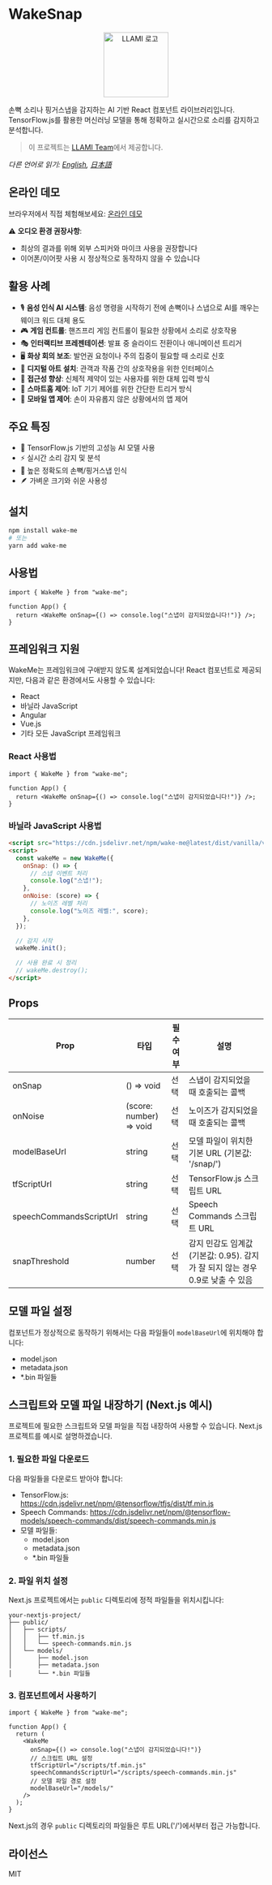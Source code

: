 # WakeSnap

<p align="center">
  <img src="https://static.llami.net/image/llami-logo.webp" width="128" alt="LLAMI 로고">
</p>

손뼉 소리나 핑거스냅을 감지하는 AI 기반 React 컴포넌트 라이브러리입니다. TensorFlow.js를 활용한 머신러닝 모델을 통해 정확하고 실시간으로 소리를 감지하고 분석합니다.

> 이 프로젝트는 [LLAMI Team](https://llami.net)에서 제공합니다.

_다른 언어로 읽기: [English](README.md), [日本語](README.ja.md)_

## 온라인 데모

브라우저에서 직접 체험해보세요: [온라인 데모](https://stackblitz.com/edit/wake-me)

⚠️ **오디오 환경 권장사항**:

- 최상의 결과를 위해 외부 스피커와 마이크 사용을 권장합니다
- 이어폰/이어팟 사용 시 정상적으로 동작하지 않을 수 있습니다

## 활용 사례

- 🎙️ **음성 인식 AI 시스템**: 음성 명령을 시작하기 전에 손뼉이나 스냅으로 AI를 깨우는 웨이크 워드 대체 용도
- 🎮 **게임 컨트롤**: 핸즈프리 게임 컨트롤이 필요한 상황에서 소리로 상호작용
- 🎭 **인터랙티브 프레젠테이션**: 발표 중 슬라이드 전환이나 애니메이션 트리거
- 🖥️ **화상 회의 보조**: 발언권 요청이나 주의 집중이 필요할 때 소리로 신호
- 🎨 **디지털 아트 설치**: 관객과 작품 간의 상호작용을 위한 인터페이스
- 👥 **접근성 향상**: 신체적 제약이 있는 사용자를 위한 대체 입력 방식
- 🤖 **스마트홈 제어**: IoT 기기 제어를 위한 간단한 트리거 방식
- 📱 **모바일 앱 제어**: 손이 자유롭지 않은 상황에서의 앱 제어

## 주요 특징

- 🤖 TensorFlow.js 기반의 고성능 AI 모델 사용
- ⚡ 실시간 소리 감지 및 분석
- 🎯 높은 정확도의 손뼉/핑거스냅 인식
- 🪶 가벼운 크기와 쉬운 사용성

## 설치

```bash
npm install wake-me
# 또는
yarn add wake-me
```

## 사용법

```tsx
import { WakeMe } from "wake-me";

function App() {
  return <WakeMe onSnap={() => console.log("스냅이 감지되었습니다!")} />;
}
```

## 프레임워크 지원

WakeMe는 프레임워크에 구애받지 않도록 설계되었습니다! React 컴포넌트로 제공되지만, 다음과 같은 환경에서도 사용할 수 있습니다:

- React
- 바닐라 JavaScript
- Angular
- Vue.js
- 기타 모든 JavaScript 프레임워크

### React 사용법

```tsx
import { WakeMe } from "wake-me";

function App() {
  return <WakeMe onSnap={() => console.log("스냅이 감지되었습니다!")} />;
}
```

### 바닐라 JavaScript 사용법

```html
<script src="https://cdn.jsdelivr.net/npm/wake-me@latest/dist/vanilla/vanilla.global.js"></script>
<script>
  const wakeMe = new WakeMe({
    onSnap: () => {
      // 스냅 이벤트 처리
      console.log("스냅!");
    },
    onNoise: (score) => {
      // 노이즈 레벨 처리
      console.log("노이즈 레벨:", score);
    },
  });

  // 감지 시작
  wakeMe.init();

  // 사용 완료 시 정리
  // wakeMe.destroy();
</script>
```

## Props

| Prop                    | 타입                    | 필수 여부 | 설명                                                                           |
| ----------------------- | ----------------------- | --------- | ------------------------------------------------------------------------------ |
| onSnap                  | () => void              | 선택      | 스냅이 감지되었을 때 호출되는 콜백                                             |
| onNoise                 | (score: number) => void | 선택      | 노이즈가 감지되었을 때 호출되는 콜백                                           |
| modelBaseUrl            | string                  | 선택      | 모델 파일이 위치한 기본 URL (기본값: '/snap/')                                 |
| tfScriptUrl             | string                  | 선택      | TensorFlow.js 스크립트 URL                                                     |
| speechCommandsScriptUrl | string                  | 선택      | Speech Commands 스크립트 URL                                                   |
| snapThreshold           | number                  | 선택      | 감지 민감도 임계값 (기본값: 0.95). 감지가 잘 되지 않는 경우 0.9로 낮출 수 있음 |

## 모델 파일 설정

컴포넌트가 정상적으로 동작하기 위해서는 다음 파일들이 `modelBaseUrl`에 위치해야 합니다:

- model.json
- metadata.json
- \*.bin 파일들

## 스크립트와 모델 파일 내장하기 (Next.js 예시)

프로젝트에 필요한 스크립트와 모델 파일을 직접 내장하여 사용할 수 있습니다. Next.js 프로젝트를 예시로 설명하겠습니다.

### 1. 필요한 파일 다운로드

다음 파일들을 다운로드 받아야 합니다:

- TensorFlow.js: https://cdn.jsdelivr.net/npm/@tensorflow/tfjs/dist/tf.min.js
- Speech Commands: https://cdn.jsdelivr.net/npm/@tensorflow-models/speech-commands/dist/speech-commands.min.js
- 모델 파일들:
  - model.json
  - metadata.json
  - \*.bin 파일들

### 2. 파일 위치 설정

Next.js 프로젝트에서는 `public` 디렉토리에 정적 파일들을 위치시킵니다:

```
your-nextjs-project/
├── public/
│   ├── scripts/
│   │   ├── tf.min.js
│   │   └── speech-commands.min.js
│   └── models/
│       ├── model.json
│       ├── metadata.json
│       └── *.bin 파일들
```

### 3. 컴포넌트에서 사용하기

```tsx
import { WakeMe } from "wake-me";

function App() {
  return (
    <WakeMe
      onSnap={() => console.log("스냅이 감지되었습니다!")}
      // 스크립트 URL 설정
      tfScriptUrl="/scripts/tf.min.js"
      speechCommandsScriptUrl="/scripts/speech-commands.min.js"
      // 모델 파일 경로 설정
      modelBaseUrl="/models/"
    />
  );
}
```

Next.js의 경우 `public` 디렉토리의 파일들은 루트 URL('/')에서부터 접근 가능합니다.

## 라이선스

MIT
